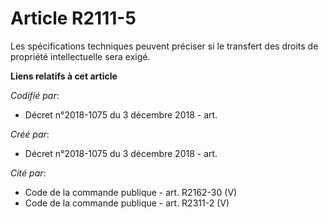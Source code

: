 # Article R2111-5

Les spécifications techniques peuvent préciser si le transfert des droits de propriété intellectuelle sera exigé.

**Liens relatifs à cet article**

_Codifié par_:

  - Décret n°2018-1075 du 3 décembre 2018 - art.

_Créé par_:

  - Décret n°2018-1075 du 3 décembre 2018 - art.

_Cité par_:

  - Code de la commande publique - art. R2162-30 (V)
  - Code de la commande publique - art. R2311-2 (V)
